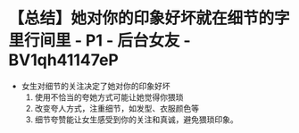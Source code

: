 # 【总结】她对你的印象好坏就在细节的字里行间里 - P1 - 后台女友 - BV1qh41147eP

-   女生对细节的关注决定了她对你的印象好坏
    1.  使用不恰当的夸她方式可能让她觉得你猥琐
    2.  改变夸人方式，注重细节，如发型、衣服颜色等
    3.  细节夸赞能让女生感受到你的关注和真诚，避免猥琐印象。